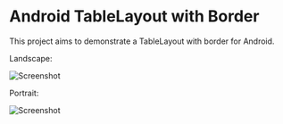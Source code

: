 # Android TableLayout with Border 

This project aims to demonstrate a TableLayout with border for Android.

Landscape:

![Screenshot](https://github.com/sumanranjan/TableLayoutExample/raw/master/landscape.png)

Portrait:

![Screenshot](https://github.com/sumanranjan/TableLayoutExample/raw/master/portrait.png)

